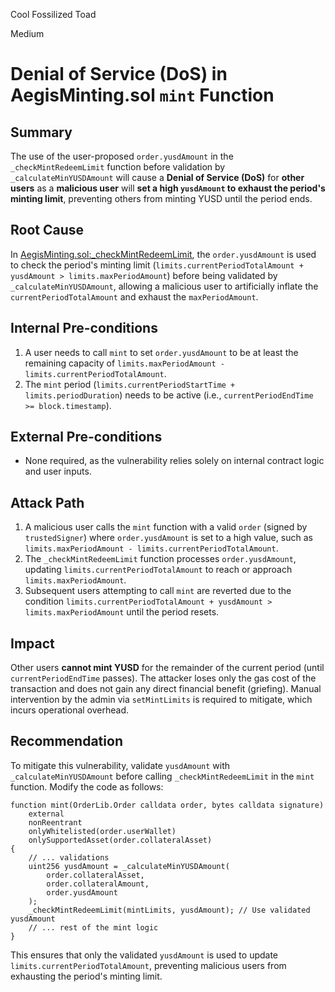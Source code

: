 Cool Fossilized Toad

Medium

# Denial of Service (DoS) in AegisMinting.sol `mint` Function

## Summary
The use of the user-proposed `order.yusdAmount` in the `_checkMintRedeemLimit` function before validation by `_calculateMinYUSDAmount` will cause a **Denial of Service (DoS)** for **other users** as a **malicious user** will **set a high `yusdAmount` to exhaust the period's minting limit**, preventing others from minting YUSD until the period ends.

## Root Cause
In [AegisMinting.sol:_checkMintRedeemLimit](https://github.com/sherlock-audit/2025-04-aegis-op-grant/blob/main/aegis-contracts/contracts/AegisMinting.sol#L785), the `order.yusdAmount` is used to check the period's minting limit (`limits.currentPeriodTotalAmount + yusdAmount > limits.maxPeriodAmount`) before being validated by `_calculateMinYUSDAmount`, allowing a malicious user to artificially inflate the `currentPeriodTotalAmount` and exhaust the `maxPeriodAmount`.

## Internal Pre-conditions
1. A user needs to call `mint` to set `order.yusdAmount` to be at least the remaining capacity of `limits.maxPeriodAmount - limits.currentPeriodTotalAmount`.
2. The `mint` period (`limits.currentPeriodStartTime + limits.periodDuration`) needs to be active (i.e., `currentPeriodEndTime >= block.timestamp`).

## External Pre-conditions
- None required, as the vulnerability relies solely on internal contract logic and user inputs.

## Attack Path
1. A malicious user calls the `mint` function with a valid `order` (signed by `trustedSigner`) where `order.yusdAmount` is set to a high value, such as `limits.maxPeriodAmount - limits.currentPeriodTotalAmount`.
2. The `_checkMintRedeemLimit` function processes `order.yusdAmount`, updating `limits.currentPeriodTotalAmount` to reach or approach `limits.maxPeriodAmount`.
3. Subsequent users attempting to call `mint` are reverted due to the condition `limits.currentPeriodTotalAmount + yusdAmount > limits.maxPeriodAmount` until the period resets.

## Impact
Other users **cannot mint YUSD** for the remainder of the current period (until `currentPeriodEndTime` passes). The attacker loses only the gas cost of the transaction and does not gain any direct financial benefit (griefing). Manual intervention by the admin via `setMintLimits` is required to mitigate, which incurs operational overhead.

## Recommendation
To mitigate this vulnerability, validate `yusdAmount` with `_calculateMinYUSDAmount` before calling `_checkMintRedeemLimit` in the `mint` function. Modify the code as follows:

```solidity
function mint(OrderLib.Order calldata order, bytes calldata signature) 
    external 
    nonReentrant 
    onlyWhitelisted(order.userWallet) 
    onlySupportedAsset(order.collateralAsset) 
{
    // ... validations
    uint256 yusdAmount = _calculateMinYUSDAmount(
        order.collateralAsset,
        order.collateralAmount,
        order.yusdAmount
    );
    _checkMintRedeemLimit(mintLimits, yusdAmount); // Use validated yusdAmount
    // ... rest of the mint logic
}
```

This ensures that only the validated `yusdAmount` is used to update `limits.currentPeriodTotalAmount`, preventing malicious users from exhausting the period's minting limit.